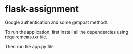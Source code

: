# flask-assignment
Google authentication and some get/post methods

To run the application, first install all the dependencies using requirements.txt file.

Then run the app.py file.
